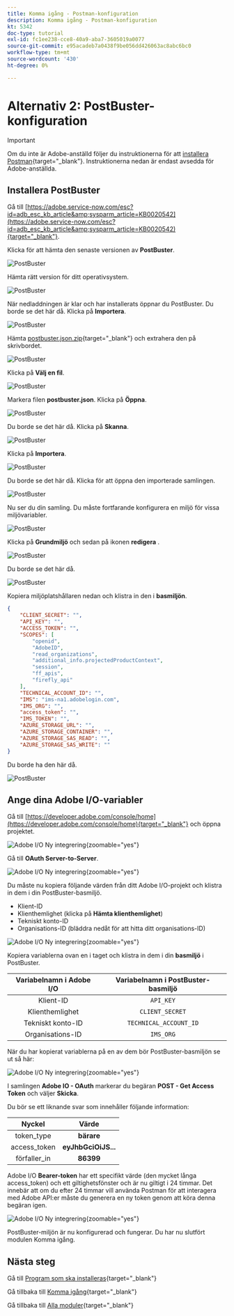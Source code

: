 ```yaml
---
title: Komma igång - Postman-konfiguration
description: Komma igång - Postman-konfiguration
kt: 5342
doc-type: tutorial
exl-id: fc1ee238-cce8-40a9-aba7-3605019a0077
source-git-commit: e95acadeb7a0438f9be056dd426063ac8abc6bc0
workflow-type: tm+mt
source-wordcount: '430'
ht-degree: 0%

---
```


# Alternativ 2: PostBuster-konfiguration

>[!IMPORTANT]
>
>Om du inte är Adobe-anställd följer du instruktionerna för att [installera Postman](./ex7.md){target="_blank"}. Instruktionerna nedan är endast avsedda för Adobe-anställda.

## Installera PostBuster

Gå till [https://adobe.service-now.com/esc?id=adb_esc_kb_article&amp;sysparm_article=KB0020542](https://adobe.service-now.com/esc?id=adb_esc_kb_article&amp;sysparm_article=KB0020542){target="_blank"}.

Klicka för att hämta den senaste versionen av **PostBuster**.

![PostBuster](./images/pb1.png)

Hämta rätt version för ditt operativsystem.

![PostBuster](./images/pb2.png)

När nedladdningen är klar och har installerats öppnar du PostBuster. Du borde se det här då. Klicka på **Importera**.

![PostBuster](./images/pb3.png)

Hämta [postbuster.json.zip](./../../../assets/postman/postbuster.json.zip){target="_blank"} och extrahera den på skrivbordet.

![PostBuster](./images/pbpb.png)

Klicka på **Välj en fil**.

![PostBuster](./images/pb4.png)

Markera filen **postbuster.json**. Klicka på **Öppna**.

![PostBuster](./images/pb5.png)

Du borde se det här då. Klicka på **Skanna**.

![PostBuster](./images/pb6.png)

Klicka på **Importera**.

![PostBuster](./images/pb7.png)

Du borde se det här då. Klicka för att öppna den importerade samlingen.

![PostBuster](./images/pb8.png)

Nu ser du din samling. Du måste fortfarande konfigurera en miljö för vissa miljövariabler.

![PostBuster](./images/pb9.png)

Klicka på **Grundmiljö** och sedan på ikonen **redigera** .

![PostBuster](./images/pb10.png)

Du borde se det här då.

![PostBuster](./images/pb11.png)

Kopiera miljöplatshållaren nedan och klistra in den i **basmiljön**.

```json
{
	"CLIENT_SECRET": "",
	"API_KEY": "",
	"ACCESS_TOKEN": "",
	"SCOPES": [
		"openid",
		"AdobeID",
		"read_organizations", 
		"additional_info.projectedProductContext", 
		"session",
		"ff_apis",
		"firefly_api"
	],
	"TECHNICAL_ACCOUNT_ID": "",
	"IMS": "ims-na1.adobelogin.com",
	"IMS_ORG": "",
	"access_token": "",
	"IMS_TOKEN": "",
	"AZURE_STORAGE_URL": "",
	"AZURE_STORAGE_CONTAINER": "",
	"AZURE_STORAGE_SAS_READ": "",
	"AZURE_STORAGE_SAS_WRITE": ""
}
```

Du borde ha den här då.

![PostBuster](./images/pb12.png)

## Ange dina Adobe I/O-variabler

Gå till [https://developer.adobe.com/console/home](https://developer.adobe.com/console/home){target="_blank"} och öppna projektet.

![Adobe I/O Ny integrering](./images/iopr.png){zoomable="yes"}

Gå till **OAuth Server-to-Server**.

![Adobe I/O Ny integrering](./images/iopbvar1.png){zoomable="yes"}

Du måste nu kopiera följande värden från ditt Adobe I/O-projekt och klistra in dem i din PostBuster-basmiljö.

- Klient-ID
- Klienthemlighet (klicka på **Hämta klienthemlighet**)
- Tekniskt konto-ID
- Organisations-ID (bläddra nedåt för att hitta ditt organisations-ID)

![Adobe I/O Ny integrering](./images/iopbvar2.png){zoomable="yes"}

Kopiera variablerna ovan en i taget och klistra in dem i din **basmiljö** i PostBuster.

| Variabelnamn i Adobe I/O | Variabelnamn i PostBuster-basmiljö |
|:-------------:| :---------------:| 
| Klient-ID | `API_KEY` |
| Klienthemlighet | `CLIENT_SECRET` |
| Tekniskt konto-ID | `TECHNICAL_ACCOUNT_ID` |
| Organisations-ID | `IMS_ORG` |

När du har kopierat variablerna på en av dem bör PostBuster-basmiljön se ut så här:

![Adobe I/O Ny integrering](./images/iopbvar3.png){zoomable="yes"}

I samlingen **Adobe IO - OAuth** markerar du begäran **POST - Get Access Token** och väljer **Skicka**.

Du bör se ett liknande svar som innehåller följande information:

| Nyckel | Värde |
|:-------------:| :---------------:| 
| token_type | **bärare** |
| access_token | **eyJhbGciOiJS...** |
| förfaller_in | **86399** |

Adobe I/O **Bearer-token** har ett specifikt värde (den mycket långa access_token) och ett giltighetsfönster och är nu giltigt i 24 timmar. Det innebär att om du efter 24 timmar vill använda Postman för att interagera med Adobe API:er måste du generera en ny token genom att köra denna begäran igen.

![Adobe I/O Ny integrering](./images/iopbvar4.png){zoomable="yes"}

PostBuster-miljön är nu konfigurerad och fungerar. Du har nu slutfört modulen Komma igång.

## Nästa steg

Gå till [Program som ska installeras](./ex9.md){target="_blank"}

Gå tillbaka till [Komma igång](./getting-started.md){target="_blank"}

Gå tillbaka till [Alla moduler](./../../../overview.md){target="_blank"}
